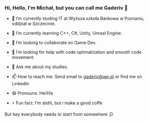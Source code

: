 ### Hi, Hello, I'm Michał, but you can call me Gaderiv 👋

- 🔭 I’m currently studing IT at Wyższa szkoła Bankowa w Poznaniu, oddział w Szczecinie.

- 🌱 I’m currently learning C++, C#, Unity, Unreal Engine.

- 👯 I’m looking to collaborate on Game Dev.

- 🤔 I’m looking for help with code optimalization and smooth code movement.

- 💬 Ask me about my studies.

- 📫 How to reach me: Send email to gaderiv@wp.pl or find me on LinkedIn

- 😄 Pronouns: He/His

- ⚡ Fun fact: I'm sloth, but i make a good coffe 

But hey everybody needs to start from somewhere ;D
